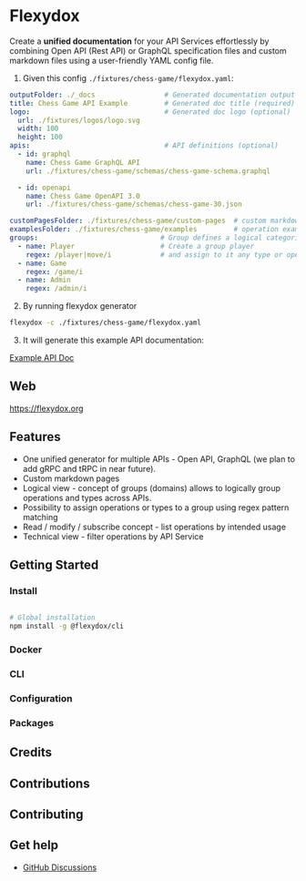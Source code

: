# Flexydox

 Create a **unified documentation** for your API Services effortlessly by combining Open API (Rest API) or GraphQL specification files and custom markdown files using a user-friendly YAML config file.

1. Given this config `./fixtures/chess-game/flexydox.yaml`: 

```yaml
outputFolder: ./_docs                 # Generated documentation output folder (required)
title: Chess Game API Example         # Generated doc title (required)
logo:                                 # Generated doc logo (optional)
  url: ./fixtures/logos/logo.svg     
  width: 100
  height: 100
apis:                                 # API definitions (optional)
  - id: graphql
    name: Chess Game GraphQL API
    url: ./fixtures/chess-game/schemas/chess-game-schema.graphql

  - id: openapi
    name: Chess Game OpenAPI 3.0
    url: ./fixtures/chess-game/schemas/chess-game-30.json 

customPagesFolder: ./fixtures/chess-game/custom-pages  # custom markdown files folder (optional)
examplesFolder: ./fixtures/chess-game/examples         # operation examples folder (optional)
groups:                              # Group defines a logical categorization of operation or type
  - name: Player                     # Create a group player
    regex: /player|move/i            # and assign to it any type or operation name matching regex 
  - name: Game
    regex: /game/i
  - name: Admin
    regex: /admin/i
```

2. By running flexydox generator
```bash
flexydox -c ./fixtures/chess-game/flexydox.yaml
```

3. It will generate this example API documentation:

[Example API Doc](http://fxdx-chess.s3-website.eu-central-1.amazonaws.com/doc/overview/)





## Web

https://flexydox.org


## Features
- One unified generator for multiple APIs - Open API, GraphQL (we plan to add gRPC and tRPC in near future).
- Custom markdown pages
- Logical view - concept of groups (domains) allows to logically group operations and types across APIs.
- Possibility to assign operations or types to a group using regex pattern matching
- Read / modify / subscribe concept - list operations by intended usage
- Technical view - filter operations by API Service


## Getting Started

### Install


```bash

# Global installation 
npm install -g @flexydox/cli

```


### Docker



### CLI



### Configuration








### Packages

## Credits

## Contributions

## Contributing

## Get help

- [GitHub Discussions](https://github.com/flexydox/flexydox/discussions)
